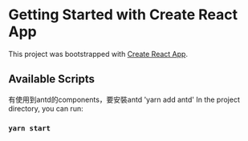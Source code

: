 # Getting Started with Create React App

This project was bootstrapped with [Create React App](https://github.com/facebook/create-react-app).

## Available Scripts

 有使用到antd的components，要安裝antd
 'yarn add antd'
In the project directory, you can run:

### `yarn start`

